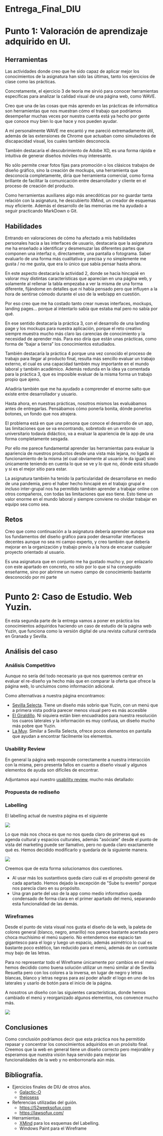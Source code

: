 # Entrega_Final_DIU

# Punto 1: Valoración de aprendizaje adquirido en UI.
## Herramientas 
Las actividades donde creo que he sido capaz de aplicar mejor los conocimientos de la asignatura han sido las últimas, tanto los ejercicios de clase como las prácticas.

Concretamente, el ejercicio 3 de teoría me sirvió para conocer herramientas específicas para analizar la calidad visual de una página web, como WAVE.

Creo que una de las cosas que más aprendo en las prácticas de informática son herramientas que nos muestran cómo el trabajo que podríamos desempeñar muchas veces por nuestra cuenta está ya hecho por gente que conoce muy bien lo que hace y nos pueden ayudar. 

A  mí personalmente WAVE me encantó y me pareció extremadamente útil, además de las extensiones de Chrome que actuaban como simuladores de discapacidad visual, los cuales también desconocía.

También destacaría el descubrimiento de Adobe XD, es una forma rápida e intuitiva de generar diseños móviles muy interesante. 

No sólo permite crear fotos fijas para promoción o los clásicos trabajos de diseño gráfico, sino la creación de mockups, una herramienta que desconocía completamente, diría que herramienta comercial, como forma brillante de facilitar la comunicación entre desarrollador y cliente en el proceso de creación del producto. 

Como herramientas auxiliares algo más anecdóticas por no guardar tanta relación con la asignatura, he descubierto XMind, un creador de esquemas muy eficiente. Además el desarrollo de las memorias me ha ayudado a seguir practicando MarkDown o Git.



## Habilidades 

Entrando en valoraciones de cómo ha afectado a mis habilidades personales hacia a las interfaces de usuario, destacaría que la asignatura me ha enseñado a identificar y desmenuzar las diferentes partes que componen una interfaz o, directamente, una pantalla o fotograma. Saber evaluarlo de una forma más cualitativa y precisa y no simplemente me gusta / no me gusta, que era lo único que sabía pensar hasta ahora. 

En este aspecto destacaría la actividad 2, donde se hacía hincapié en valorar muy distintas características que aparecían en una página web, y solamente al rellenar la tabla empezaba a ver la misma de una forma diferente, fijándome en detalles que ni había pensado pero que influyen a la hora de sentirse cómodo durante el uso de la web/app en cuestión.

 Por eso creo que me ha costado tanto crear nuevas interfaces, mockups, landing pages… porque al intentarlo sabía que estaba mal pero no sabía por qué.

En ese sentido destacaría la práctica 3, con el desarrollo de una landing page y los mockups para nuestra aplicación, porque el reto creativo siempre muestra mucho más claro las carencias de conocimiento y la necesidad de aprender más. Para eso diría que están unas prácticas, como forma de “bajar a tierra” los conocimientos estudiados. 

También destacaría la práctica 4 porque una vez conocido el proceso de trabajo para llegar al producto final, resulta más sencillo evaluar un trabajo externo, el cual es una capacidad también muy importante en el mundo laboral y también académico. Además redunda en la idea ya comentada para la práctica 3, que es imposible evaluar de la misma forma un trabajo propio que ajeno.

Añadiría también que me ha ayudado a comprender el enorme salto que existe entre desarrollador y usuario. 

Hasta ahora, en nuestras prácticas, nosotros mismos las evaluábamos antes de entregarlas. Pensábamos cómo ponerla bonita, dónde ponerlos botones, un fondo que nos atrajera. 

El problema está en que una persona que conoce el desarrollo de un app, las limitaciones que se va encontrando, sobretodo en un entorno universitario todavía didáctico, va a evaluar la apariencia de la app de una forma completamente sesgada.

Por ello me parece fundamental aprender las herramientas para evaluar la apariencia de nuestros productos desde una vista más lejana, no ligada al funcionamiento de la misma (el cual obviamente al usuario le da igual) sino únicamente teniendo en cuenta lo que se ve y lo que no, dónde está situado y si es el mejor sitio para estar.

La asignatura también ha tenido la particularidad de desarrollarse en medio de una pandemia, pero el haber hecho hincapié en el trabajo grupal e incluso inter-grupal nos ha permitido también aprender a trabajar online con otros compañeros, con todas las limitaciones que eso tiene. 
Esto tiene un valor enorme en el mundo laboral y siempre conviene no olvidar trabajar en equipo sea como sea.
## Retos
Creo que como continuación a la asignatura debería aprender aunque sea los fundamentos del diseño gráfico para poder desarrollar interfaces decentes aunque no sea mi campo experto, y creo también que debería mejorar en la organización y trabajo previo a la hora de encarar cualquier proyecto orientado al usuario.

Es una asignatura que en conjunto me ha gustado mucho y, por enlazarlo con este apartado en concreto, no sólo por lo que sí ha conseguido enseñarme, sino por abrirme un nuevo campo de conocimiento bastante desconocido por mi parte
# Punto 2: Caso de Estudio. Web Yuzin.

En esta segunda parte de la entrega vamos a poner en práctica los conocimientos adquiridos haciendo un caso de estudio de la página web Yuzin, que funciona como la versión digital de una revista cultural centrada en Granada y Sevilla.


## Análisis del caso
### Análisis Competitivo
Aunque no sería del todo necesario ya que nos queremos centrar en evaluar el re-diseño ya hecho más que en comparar la oferta que ofrece la página web, lo uncluimos como información adicional.

Como alternativas a nuestra página encontramos:
- [Sevilla Selecta](https://www.sevillaselecta.es/page/2/). Tiene un diseño más sobrio que Yuzin, con un menú que a primera vista podría parecer menos visual pero es más accesible
- [El Giraldillo](https://elegirhoy.com/). Ni siquiera están bien encuadrados para nuestra resolución los cuaros laterales y la información es muy confusa, un diseño mucho más pobre que Yuzin.
- [La Muy](https://lamuy.es/). Similar a Sevilla Selecta, ofrece pocos elementos en pantalla que ayudan a encontrar fácilmente los elementos.
### Usability Review
En general la página web responde correctamente a nuestra interacción con la misma, pero presenta fallos en cuanto a diseño visual y algunos elementos de ayuda son difíciles de encontrar.

Adjuntamos aquí nuestro [usability review](https://github.com/vazquezpaco98/Entrega_Final_DIU/blob/main/docs/Usability-Review.pdf), mucho más detallado:
### Propuesta de rediseño

### Labelling
El labelling actual de nuestra página es el siguiente 

![](docs\main_or.png)

Lo que más nos choca es que no nos queda claro de primeras qué es agenda cultural y espacios culturales, además "asóciate" desde el punto de vista del marketing puede ser llamativo, pero no queda claro exactamente qué es. Hemos decidido modificarlo y quedaría de la siguiente manera.

![](docs\main_mod.png)

Creemos que de esta forma solucionamos dos cuestiones.
- Al usar más los sustantivos queda claro cuál es el propósito general de cada apartado. Hemos dejado la excepción de "Sube tu evento" porque nos parecía claro en su propósito.
- Una gran parte del uso de la app como medio informativo queda condensado de forma clara en el primer apartado del menú, separando esta funcionalidad de las demás.
### Wireframes
Desde el punto de vista visual nos gusta el diseño de la web, la paleta de colores general (blanco, negro, amarillo) nos parece bastante acertada pero choca muchísimo el menú superio. No entendemos ese espacio tan gigantesco para el logo y luego un espacio, además asimétrico lo cual es bastante poco estético, tan reducido para el menú, además de un contraste muy bajo de las letras.

Para no representar todo el Wireframe únicamente por cambios en el menú hemos decidido como buena solución utilizar un menú similar al de Sevilla Resuelta pero con los colores a la inversa, en lugar de negro y letras blancas, blanco y letras negras para así poder añadir el logo en uno de los laterales y usarlo de botón para el inicio de la página.   

A nosotros un diseño con las siguientes características, donde hemos cambiado el menú y reorganizado algunos elementos, nos convence mucho más.

![](docs\WIREFRAME.png)
## Conclusiones 

Como conclusión podríamos decir que esta práctica nos ha permitido repasar y concentrar los conocimientos adquiridos en un proósito final. Creemos que la web en general tiene un diseño correcto pero mejorable y esperamos que nuestra visión haya servido para mejorar las funcionalidades de la web y no emborronarla aún más.

## Bibliografía.
- Ejercicios finales de DIU de otros años.
    - [Galactic-O](https://github.com/Galactic-O/DIU-TrabajoFinal-2020)
    - [thejosess](https://github.com/thejosess/DIU20_EjercicioFinal)
- Referencias utilizadas del guión.
    - https://52weeksofux.com
    - https://lawsofux.com/
- Herramientas.
    - [XMind](https://www.xmind.net/) para los esquemas del Labelling.
    - Windows Paint para el Wireframe
    
